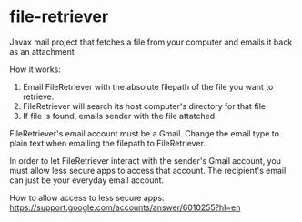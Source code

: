 # file-retriever
Javax mail project that fetches a file from your computer and emails it back as an attachment

How it works: 
1. Email FileRetriever with the absolute filepath of the file you want to retrieve.
2. FileRetriever will search its host computer's directory for that file
3. If file is found, emails sender with the file attatched

FileRetriever's email account must be a Gmail. Change the email type to plain text when emailing the filepath to FileRetriever. 

In order to let FileRetriever interact with the sender's Gmail account, you must allow less secure apps to access that account. The recipient's email can just be your everyday email account.

How to allow access to less secure apps: https://support.google.com/accounts/answer/6010255?hl=en
